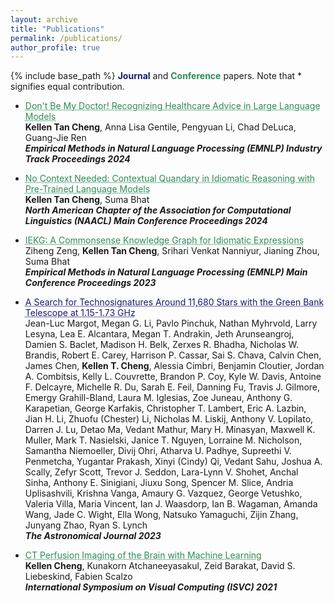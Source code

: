 ```yaml
---
layout: archive
title: "Publications"
permalink: /publications/
author_profile: true
---
```


{% include base_path %}
<span style="color:MidnightBlue"><b>Journal</b> </span> and <span style="color:SeaGreen"><b>Conference</b></span> papers. Note that \* signifies equal contribution.

- <a href="https://aclanthology.org/2024.emnlp-industry.72/" style="color:SeaGreen; text-decoration: underline;text-decoration-style: dotted;">Don't Be My Doctor! Recognizing Healthcare Advice in Large Language Models</a>  
   <strong>Kellen Tan Cheng</strong>, Anna Lisa Gentile, Pengyuan Li, Chad DeLuca, Guang-Jie Ren  
   ***Empirical Methods in Natural Language Processing (EMNLP) Industry Track Proceedings 2024***

- <a href="https://aclanthology.org/2024.naacl-long.272/" style="color:SeaGreen; text-decoration: underline;text-decoration-style: dotted;">No Context Needed: Contextual Quandary in Idiomatic Reasoning with Pre-Trained Language Models</a>  
   <strong>Kellen Tan Cheng</strong>, Suma Bhat  
   ***North American Chapter of the Association for Computational Linguistics (NAACL) Main Conference Proceedings 2024***

- <a href="https://openreview.net/forum?id=6RQTvSLbgi" style="color:SeaGreen; text-decoration: underline;text-decoration-style: dotted;">IEKG: A Commonsense Knowledge Graph for Idiomatic Expressions</a>  
   Ziheng Zeng, <strong>Kellen Tan Cheng</strong>, Srihari Venkat Nanniyur, Jianing Zhou, Suma Bhat  
   ***Empirical Methods in Natural Language Processing (EMNLP) Main Conference Proceedings 2023***

- <a href="https://iopscience.iop.org/article/10.3847/1538-3881/acfda4" style="color:MidnightBlue; text-decoration: underline;text-decoration-style: dotted;">A Search for Technosignatures Around 11,680 Stars with the Green Bank Telescope at 1.15-1.73 GHz</a>  
   Jean-Luc Margot, Megan G. Li, Pavlo Pinchuk, Nathan Myhrvold, Larry Lesyna, Lea E. Alcantara, Megan T. Andrakin, Jeth Arunseangroj, Damien S. Baclet, Madison H. Belk, Zerxes R. Bhadha, Nicholas W. Brandis, Robert E. Carey, Harrison P. Cassar, Sai S. Chava, Calvin Chen, James Chen, <strong>Kellen T. Cheng</strong>, Alessia Cimbri, Benjamin Cloutier, Jordan A. Combitsis, Kelly L. Couvrette, Brandon P. Coy, Kyle W. Davis, Antoine F. Delcayre, Michelle R. Du, Sarah E. Feil, Danning Fu, Travis J. Gilmore, Emergy Grahill-Bland, Laura M. Iglesias, Zoe Juneau, Anthony G. Karapetian, George Karfakis, Christopher T. Lambert, Eric A. Lazbin, Jian H. Li, Zhuofu (Chester) Li, Nicholas M. Liskij, Anthony V. Lopilato, Darren J. Lu, Detao Ma, Vedant Mathur, Mary H. Minasyan, Maxwell K. Muller, Mark T. Nasielski, Janice T. Nguyen, Lorraine M. Nicholson, Samantha Niemoeller, Divij Ohri, Atharva U. Padhye, Supreethi V. Penmetcha, Yugantar Prakash, Xinyi (Cindy) Qi, Vedant Sahu, Joshua A. Scally, Zefyr Scott, Trevor J. Seddon, Lara-Lynn V. Shohet, Anchal Sinha, Anthony E. Sinigiani, Jiuxu Song, Spencer M. Slice, Andria Uplisashvili, Krishna Vanga, Amaury G. Vazquez, George Vetushko, Valeria Villa, Maria Vincent, Ian J. Waasdorp, Ian B. Wagaman, Amanda Wang, Jade C. Wight, Ella Wong, Natsuko Yamaguchi, Zijin Zhang, Junyang Zhao, Ryan S. Lynch  
   ***The Astronomical Journal 2023***
  
- <a href="https://link.springer.com/chapter/10.1007/978-3-030-90436-4_4" style="color:SeaGreen; text-decoration: underline;text-decoration-style: dotted;">CT Perfusion Imaging of the Brain with Machine Learning</a>  
   <strong>Kellen Cheng</strong>, Kunakorn Atchaneeyasakul, Zeid Barakat, David S. Liebeskind, Fabien Scalzo  
   ***International Symposium on Visual Computing (ISVC) 2021*** 

<!--
N.B. To force a line break, add two empty spaces at the end of a line!

{% include base_path %}

{% for post in site.publications reversed %}
  {% include archive-single.html %}
{% endfor %}
-->
